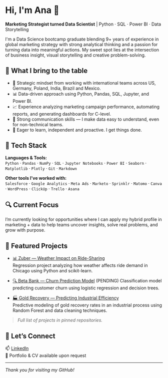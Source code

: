 # Hi, I'm Ana 👋  
**Marketing Strategist turned Data Scientist** | Python · SQL · Power BI · Data Storytelling

I'm a Data Science bootcamp graduate blending 9+ years of experience in global marketing strategy with strong analytical thinking and a passion for turning data into meaningful actions. My sweet spot lies at the intersection of business insight, visual storytelling and creative problem-solving.

## 💼 What I bring to the table

- 🧠 Strategic mindset from working with international teams across US, Germany, Poland, India, Brazil and Mexico.
- 📊 Data-driven approach using Python, Pandas, SQL, Jupyter, and Power BI.
- 📈 Experience analyzing marketing campaign performance, automating reports, and generating dashboards for C-level.
- 💬 Strong communication skills — I make data easy to understand, even for non-technical teams.
- 🚀 Eager to learn, independent and proactive. I get things done.

## 🧰 Tech Stack

**Languages & Tools:**  
`Python` · `Pandas` · `NumPy` · `SQL` · `Jupyter Notebooks` · `Power BI` · `Seaborn` · `Matplotlib` · `Plotly` · `Git` · `Markdown`  

**Other tools I’ve worked with:**  
`Salesforce` · `Google Analytics` · `Meta Ads` · `Marketo` · `Sprinklr` · `Matomo` · `Canva` · `WordPress` · `ClickUp` · `Trello` · `Asana`

## 🔍 Current Focus

I’m currently looking for opportunities where I can apply my hybrid profile in marketing + data to help teams uncover insights, solve real problems, and grow with purpose.

## 📂 Featured Projects

- [📊 Zuber — Weather Impact on Ride-Sharing](https://github.com/akgsalinas/zuber-analysis)  
  Regression project analyzing how weather affects ride demand in Chicago using Python and scikit-learn.

- [🔍 Beta Bank — Churn Prediction Model](https://github.com/tu-user/betabank-churn)  (PENDING)
  Classification model predicting customer churn using logistic regression and decision trees.

- [🏭 Gold Recovery — Predicting Industrial Efficiency](https://github.com/akgsalinas/gold-recovery)  
  Predictive modeling of gold recovery rates in an industrial process using Random Forest and data cleaning techniques.

> *Full list of projects in pinned repositories.*

## 🤝 Let’s Connect

📫 [LinkedIn](https://linkedin.com/in/anakaren-salinas)  
🧠 Portfolio & CV available upon request

---
*Thank you for visiting my GitHub!*
